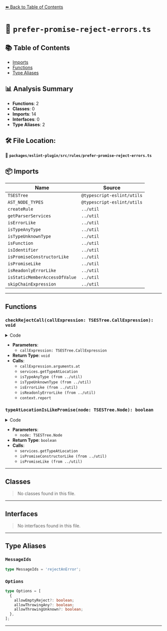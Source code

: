 [⬅️ Back to Table of Contents](../../../../index.md)

# 📄 `prefer-promise-reject-errors.ts`

## 📚 Table of Contents

- [Imports](#imports)
- [Functions](#functions)
- [Type Aliases](#type-aliases)

## 📊 Analysis Summary

- **Functions**: 2
- **Classes**: 0
- **Imports**: 14
- **Interfaces**: 0
- **Type Aliases**: 2

## 🛠️ File Location:
📂 **`packages/eslint-plugin/src/rules/prefer-promise-reject-errors.ts`**

## 📦 Imports

| Name | Source |
|------|--------|
| `TSESTree` | `@typescript-eslint/utils` |
| `AST_NODE_TYPES` | `@typescript-eslint/utils` |
| `createRule` | `../util` |
| `getParserServices` | `../util` |
| `isErrorLike` | `../util` |
| `isTypeAnyType` | `../util` |
| `isTypeUnknownType` | `../util` |
| `isFunction` | `../util` |
| `isIdentifier` | `../util` |
| `isPromiseConstructorLike` | `../util` |
| `isPromiseLike` | `../util` |
| `isReadonlyErrorLike` | `../util` |
| `isStaticMemberAccessOfValue` | `../util` |
| `skipChainExpression` | `../util` |


---

## Functions

### `checkRejectCall(callExpression: TSESTree.CallExpression): void`

<details><summary>Code</summary>

```ts
function checkRejectCall(callExpression: TSESTree.CallExpression): void {
      const argument = callExpression.arguments.at(0);
      if (argument) {
        const type = services.getTypeAtLocation(argument);

        if (options.allowThrowingAny && isTypeAnyType(type)) {
          return;
        }

        if (options.allowThrowingUnknown && isTypeUnknownType(type)) {
          return;
        }

        if (
          isErrorLike(services.program, type) ||
          isReadonlyErrorLike(services.program, type)
        ) {
          return;
        }
      } else if (options.allowEmptyReject) {
        return;
      }

      context.report({
        node: callExpression,
        messageId: 'rejectAnError',
      });
    }
```
</details>

- **Parameters**:
  - `callExpression: TSESTree.CallExpression`
- **Return Type**: `void`
- **Calls**:
  - `callExpression.arguments.at`
  - `services.getTypeAtLocation`
  - `isTypeAnyType (from ../util)`
  - `isTypeUnknownType (from ../util)`
  - `isErrorLike (from ../util)`
  - `isReadonlyErrorLike (from ../util)`
  - `context.report`
### `typeAtLocationIsLikePromise(node: TSESTree.Node): boolean`

<details><summary>Code</summary>

```ts
function typeAtLocationIsLikePromise(node: TSESTree.Node): boolean {
      const type = services.getTypeAtLocation(node);
      return (
        isPromiseConstructorLike(services.program, type) ||
        isPromiseLike(services.program, type)
      );
    }
```
</details>

- **Parameters**:
  - `node: TSESTree.Node`
- **Return Type**: `boolean`
- **Calls**:
  - `services.getTypeAtLocation`
  - `isPromiseConstructorLike (from ../util)`
  - `isPromiseLike (from ../util)`

---

## Classes

> No classes found in this file.


---

## Interfaces

> No interfaces found in this file.


---

## Type Aliases

### `MessageIds`

```ts
type MessageIds = 'rejectAnError';
```

### `Options`

```ts
type Options = [
  {
    allowEmptyReject?: boolean;
    allowThrowingAny?: boolean;
    allowThrowingUnknown?: boolean;
  },
];
```


---